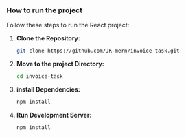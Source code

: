### How to run the project

Follow these steps to run the React project:

1. **Clone the Repository:**
   ```bash
   git clone https://github.com/JK-mern/invoice-task.git

2. **Move to the project Directory:**
   ```bash
   cd invoice-task

3. **install Dependencies:**
   ```bash
   npm install

4. **Run Development Server:**
   ```bash
   npm install
